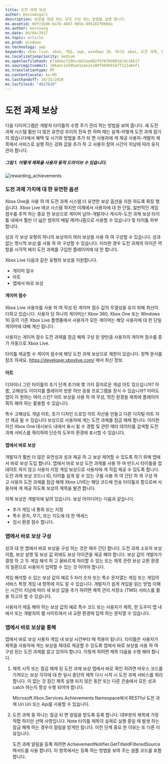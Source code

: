 ```yaml
---
title: 도전 과제 보상
author: KevinAsgari
description: 보상을 제공 하는 성과 구성 하는 방법을 설명 합니다.
ms.assetid: b6fc5bdb-ba7b-4687-985e-894182f066da
ms.author: kevinasg
ms.date: 04/04/2017
ms.topic: article
ms.prod: windows
ms.technology: uwp
keywords: xbox live, xbox, 게임, uwp, windows 10, 하나는 xbox, 도전 과제, 보상
ms.localizationpriority: medium
ms.openlocfilehash: 67a84ac7296ccbb3aed82f676f09083dc9c16b17
ms.sourcegitcommit: 106aec1e59ba41aae2ac00f909b81bf7121a6ef1
ms.translationtype: MT
ms.contentlocale: ko-KR
ms.lasthandoff: 10/15/2018
ms.locfileid: "4617610"
---
```

# <a name="achievement-rewards"></a>도전 과제 보상

다음 다이어그램은 개발자 타이틀의 수명 주기 관리 하는 방법을 보여 줍니다. 새 도전 과제 시스템 훨씬 더 많은 유연성 우리의 친숙 한 하며 때는 설계-어떻게 도전 과제 잠기지 않습니다에서 혜택 및 시기와 방법을 추가 되 면 사용자에 게 제공 사용자-개발자 제목에서 서비스로 실행 하는 강화 값을 추가 하 고 사용자 참여 시간이 지남에 따라 유지 관리 합니다.

##### <a name="figure-1---how-a-title-might-drive-user-behavior"></a>그림 1.   어떻게 제목을 사용자 동작 드라이브 수 있습니다. #####
![rewarding_achievements](../images/omega/achievements_overview_01_drive_behavior.png)

### <a name="flexible-options-for-rewarding-achievement"></a>도전 과제 가치에 대 한 유연한 옵션 ###
Xbox One을 사용 하 여 도전 과제 시스템 더 유연한 보상 옵션을 지원 하도록 확장 했습니다. Xbox Live 에코 시스템 하지만 이제에서 사용자에 대 한 단일, 일반적인 게임 점수를 추적 하는 중요 한 보상으로 게이머 남아-개발자나 게시자-도전 과제 보상 타이틀 내에서 훨씬 더 넓은 범위의 배달 메커니즘으로 사용할 수 있습니다 및 타이틀 외부 합니다.

성과 각 보상 유형의 하나의 보상까지 여러 보상을 사용 하 여 구성할 수 있습니다. 성과 없는 명시적 보상;를 사용 하 여 구성할 수 있습니다. 이러한 경우 도전 과제의 아이콘 역할을 시각적 배지 도전 과제를 구입한 플레이어에 대 한 합니다.

Xbox Live 다음과 같은 유형의 보상을 지원합니다.

* 게이머 점수
* 아트
* 앱에서 바로 보상

#### <a name="gamerscore"></a>게이머 점수 ####
Xbox Live 사용자를 사용 하 여 작성 된 게이머 점수 값의 무결성을 유지 위해 최선이 다하고 있습니다. 사용자 당 하나의 게이머는! Xbox 360, Xbox One 또는 Windows 10 등의 기존 Xbox Live 플랫폼에서 사용자가 모든 게이머는 해당 사용자에 대 한 단일 게이머에 대해 계산 됩니다.

사용자는 게이머 점수 도전 과제를 잠금 해제 구성 된 양만큼 사용자의 게이머 점수를 증가 자동으로 Xbox Live.

타이틀 제공할 수 게이머 점수에 해당 도전 과제 보상으로 제한이 있습니다. 정책 문서를 참조 하세요. https://developer.xboxlive.com/ 에서 최신 정보.

#### <a name="art"></a>아트 ####
디자이너 그린 타이틀의 초기 단계 초기에 몇 가지 흥미로운 개념 아트 있으십니까? 아름, 고해상도 이미지를 플레이어 방문 허브 응용 프로그램을 장식 수 있습니까? 아마도 앱이 지 원하는 여러 스킨? 아트 보상을 사용 하 여 무성, 멋진 환경을 제목에 플레이어 획득 해야 하는 활용할 수 있습니다.

특수 고해상도 개념 아트, 초기 디자인 드로잉 아트 자산을 만들고 다른 디지털 아트 자산 제공 될 수 있습니다 보상으로 사용자에 게는 도전 과제를 잠금 해제 합니다. 이러한 자산 Xbox One 대시보드 내에서 표시 될 수 경험 및 관련 메타 데이터를 검색할 도전 과제 서비스를 쿼리하여 단순히 도우미 환경에 표시할 수 있습니다.

#### <a name="in-app-rewards"></a>앱에서 바로 보상 ####
개발자가 훨씬 더 많은 유연성과 성과 제공 하 고 보상 제어할 수 있도록 하기 위해 앱에서 바로 보상 도입 합니다. 앱에서 바로 보상 도전 과제를 사용 하 여 반드시 타이틀을 업데이트 하지 않고 사용자 지정 게임 보상으로 사용자에 게 직접 제공 수 있도록 합니다. 도전 과제 보상 코드나 ID, 타이틀 쉽게 알 수 있는 구를 사용 하 여 간단 하 게 구성 하 고 사용자 도전 과제를 잠금 해제 Xbox LIVE는 해당 코드에 전송 타이틀과 함으로써 사용자에 게 제공 하도록 보상의 제목을 발견 합니다.

자체 보상은 개발자에 달려 있습니다. 보상 아이디어는 다음과 같습니다.

* 추가 게임 내 통화 또는 지점
* 특수 문자, 무기, 또는 지도에 대 한 액세스
* 임시 환경 점수 합니다.

### <a name="configuring-in-app-rewards"></a>앱에서 바로 보상 구성 ###
성과 대 한 앱에서 바로 보상을 구성 하는 것은 매우 간단 합니다. 도전 과제 소유자 보상 이름, 보상 설명 및 보상 값 외에도 보상 아이콘을 제공 해야 합니다. 보상 값이 개발자가 결정 하 고 두 게임 해석 하 고 올바르게 처리할 수 있는 또는 제목 관련 보상 교환 환경의 일환으로 사용자가 입력할 수 있는 것 이어야 합니다.

게임 해석할 수 있는 보상 값의 예로 5 자리 숫자 또는 특수 문자열는 게임 또는 게임의 서비스 특정 게임 내 항목에 지도 알 수 있습니다. 개발자가 쉽게 게임을 읽는 방법 이해는 시간이 지남에 따라 새 보상 값을 추가 하려면 제목 관리 저장소 (TMS) 서비스를 활용 하고자 할 수 있습니다.

사용자가 제출 해야 하는 보상 값의 예로 특수 코드 또는 사용자가 제목, 한 도우미 앱 내에서 또는 개발자의 웹 사이트에서 내 교환 환경에 입력 하는 문자열 수 있습니다.

### <a name="redeeming-in-app-rewards"></a>앱에서 바로 보상을 통해 ###
앱에서 바로 보상 사용자 게임 내 보상 시간부터 때 적용이 됩니다. 타이틀은 사용자가 제목을 사용자에 게는 보상을 제대로 제공할 수 있도록 앱에서 바로 보상을 사용 하 여 구성 된는 도전 과제를 알고 있어야 합니다. 이렇게 하려면 제목 다음을 수행 해야 합니다.

1. 제목 시작 또는 잠금 해제 된 도전 과제 보상 앱에서 바로 확인 하려면 마우스 코드를 가져오는 보상 각각에 대 한 일시 중단의 제목 다시 시작 시 도전 과제 서비스를 쿼리 합니다. 이 없는 것 잠긴 제목 실행 되지 않은 동안 또는 다른 콘솔에서 모든 성과 catch 하는지 항상 수행 되어야 합니다.  

    Microsoft.Xbox.Services.Achievements Namespace에서 RESTful 도전 과제 Uri Uri 또는 Api를 사용할 수 있습니다.

2. 도전 과제 중 하나는 잠금 되 면 알림을 받도록 등록 합니다. 대부분의 제목에 가장 적합 하지만 선택 사항입니다. Note 타이틀 제목이 실제로 실행 중일 때 발생 하는 잠금 해제 하는 경우이 알림을 받게만 됩니다. 이전 단계 중요 한 이유는 또 다른 이유입니다.

   도전 과제 알림을 등록 하려면 AchievementNotifier.GetTitleIdFilteredSource 메서드를 사용 합니다. 이 항목에서는 등록 하는 방법을 보여 주는 샘플 코드를 포함 합니다.
